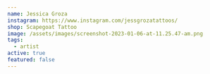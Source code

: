 ```yaml
---
name: Jessica Groza
instagram: https://www.instagram.com/jessgrozatattoos/
shop: Scapegoat Tattoo
image: /assets/images/screenshot-2023-01-06-at-11.25.47-am.png
tags:
  - artist
active: true
featured: false
---
```

